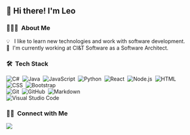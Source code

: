 ## 👋 Hi there! I'm Leo

### 👨🏻‍💻 &nbsp;About Me

💡 &nbsp;&nbsp;I like to learn new technologies and work with software development.\
🔭 &nbsp;I'm currently working at CI&T Software as a Software Architect.

### 🛠 &nbsp;Tech Stack

![C#](https://img.shields.io/badge/-csharp-333333?style=flat&logo=c-sharp)&nbsp;
![Java](https://img.shields.io/badge/-Java-333333?style=flat&logo=Java&logoColor=FFA518)&nbsp;
![JavaScript](https://img.shields.io/badge/-JavaScript-333333?style=flat&logo=javascript)&nbsp;
![Python](https://img.shields.io/badge/-Python-333333?style=flat&logo=python)&nbsp;
![React](https://img.shields.io/badge/-React-333333?style=flat&logo=react)&nbsp;
![Node.js](https://img.shields.io/badge/-Node.js-333333?style=flat&logo=node.js)&nbsp;
![HTML](https://img.shields.io/badge/-HTML-333333?style=flat&logo=HTML5)&nbsp;
![CSS](https://img.shields.io/badge/-CSS-333333?style=flat&logo=CSS3&logoColor=1572B6)&nbsp;
![Bootstrap](https://img.shields.io/badge/-Bootstrap-333333?style=flat&logo=bootstrap&logoColor=563D7C)\
![Git](https://img.shields.io/badge/-Git-333333?style=flat&logo=git)&nbsp;
![GitHub](https://img.shields.io/badge/-GitHub-333333?style=flat&logo=github)&nbsp;
![Markdown](https://img.shields.io/badge/-Markdown-333333?style=flat&logo=markdown)\
![Visual Studio Code](https://img.shields.io/badge/-Visual%20Studio%20Code-333333?style=flat&logo=visual-studio-code&logoColor=007ACC)&nbsp;

### 🤝🏻 &nbsp;Connect with Me

<p align="left">
<a href="https://linkedin.com/in/leonardo-miranda-hofling-126b0320"><img src="https://img.shields.io/badge/-Leonardo%20Miranda%20Hofling-0077B5?style=flat-square&logo=Linkedin&logoColor=white"/></a>
</p>
